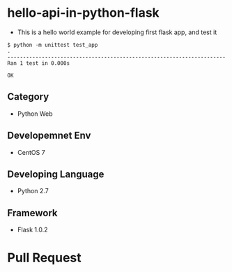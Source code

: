 # hello-api-in-python-flask
- This is a hello world example for developing first flask app, and test it
```
$ python -m unittest test_app
.
----------------------------------------------------------------------
Ran 1 test in 0.000s

OK
```
## Category
- Python Web 

## Developemnet Env
- CentOS 7

## Developing Language
- Python 2.7

## Framework
- Flask 1.0.2

# Pull Request
